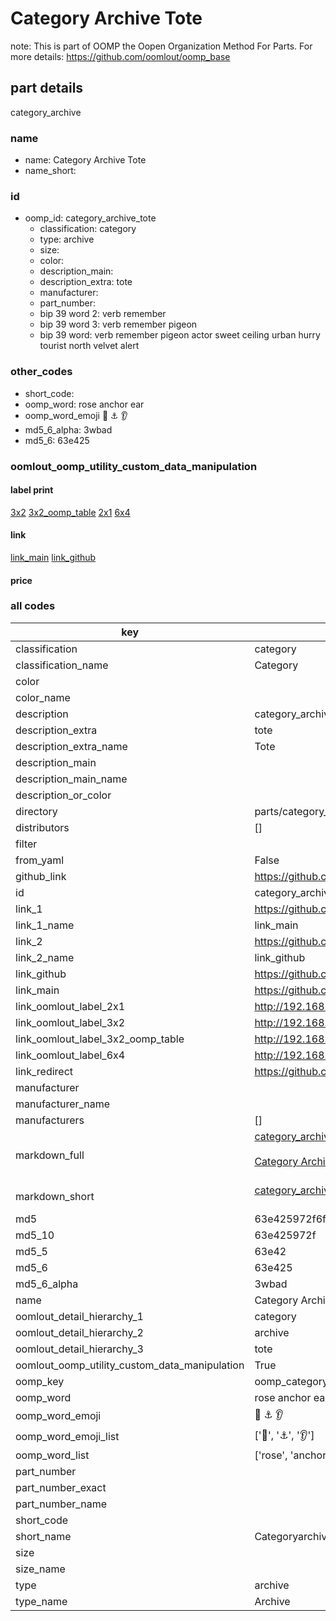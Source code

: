 # Category Archive Tote  

note: This is part of OOMP the Oopen Organization Method For Parts. For more details: https://github.com/oomlout/oomp_base

##  part details
  



category_archive



### name
* name: Category Archive Tote
* name_short: 
### id
* oomp_id: category_archive_tote
  * classification: category
  * type: archive
  * size: 
  * color: 
  * description_main: 
  * description_extra: tote
  * manufacturer: 
  * part_number: 
  * bip 39 word 2: verb remember
  * bip 39 word 3: verb remember pigeon
  * bip 39 word: verb remember pigeon actor sweet ceiling urban hurry tourist north velvet alert

### other_codes
* short_code: 
* oomp_word: rose anchor ear
* oomp_word_emoji :rose: :anchor: :ear:
* md5_6_alpha: 3wbad
* md5_6: 63e425






### oomlout_oomp_utility_custom_data_manipulation
#### label print
[3x2](http://192.168.1.245:1112/?label=oomp%203wbad)
[3x2_oomp_table](http://192.168.1.108:1112/?label=oomp%203wbad)
[2x1](http://192.168.1.242:1112/?label=oomp%203wbad)
[6x4](http://192.168.1.55:1112/?label=oomp%203wbad)    

#### link

[link_main](https://github.com/oomlout/oomlout_oomp_version_1_messy/tree/main/parts/category_archive_tote) [link_github](https://github.com/oomlout/oomlout_oomp_version_1_messy/tree/main/parts/category_archive_tote)                             

#### price







### all codes 
| key | value |  
| --- | --- |  
| classification | category |  
| classification_name | Category |  
| color |  |  
| color_name |  |  
| description | category_archive |  
| description_extra | tote |  
| description_extra_name | Tote |  
| description_main |  |  
| description_main_name |  |  
| description_or_color |   |  
| directory | parts/category_archive_tote |  
| distributors | [] |  
| filter |  |  
| from_yaml | False |  
| github_link | https://github.com/oomlout/oomlout_oomp_part_src/tree/main/parts/category_archive_tote |  
| id | category_archive_tote |  
| link_1 | https://github.com/oomlout/oomlout_oomp_version_1_messy/tree/main/parts/category_archive_tote |  
| link_1_name | link_main |  
| link_2 | https://github.com/oomlout/oomlout_oomp_version_1_messy/tree/main/parts/category_archive_tote |  
| link_2_name | link_github |  
| link_github | https://github.com/oomlout/oomlout_oomp_version_1_messy/tree/main/parts/category_archive_tote |  
| link_main | https://github.com/oomlout/oomlout_oomp_version_1_messy/tree/main/parts/category_archive_tote |  
| link_oomlout_label_2x1 | http://192.168.1.242:1112/?label=oomp%203wbad |  
| link_oomlout_label_3x2 | http://192.168.1.245:1112/?label=oomp%203wbad |  
| link_oomlout_label_3x2_oomp_table | http://192.168.1.108:1112/?label=oomp%203wbad |  
| link_oomlout_label_6x4 | http://192.168.1.55:1112/?label=oomp%203wbad |  
| link_redirect | https://github.com/oomlout/oomlout_oomp_version_1_messy/tree/main/parts/category_archive_tote |  
| manufacturer |  |  
| manufacturer_name |  |  
| manufacturers | [] |  
| markdown_full | [category_archive_tote](none)<br>[](none)<br>[Category Archive Tote](none)<br><br> |  
| markdown_short | [category_archive_tote](none)<br><br> |  
| md5 | 63e425972f6fbde893edd02b496d6f94 |  
| md5_10 | 63e425972f |  
| md5_5 | 63e42 |  
| md5_6 | 63e425 |  
| md5_6_alpha | 3wbad |  
| name | Category Archive Tote |  
| oomlout_detail_hierarchy_1 | category |  
| oomlout_detail_hierarchy_2 | archive |  
| oomlout_detail_hierarchy_3 | tote |  
| oomlout_oomp_utility_custom_data_manipulation | True |  
| oomp_key | oomp_category_archive_tote |  
| oomp_word | rose anchor ear |  
| oomp_word_emoji | :rose: :anchor: :ear: |  
| oomp_word_emoji_list | [':rose:', ':anchor:', ':ear:'] |  
| oomp_word_list | ['rose', 'anchor', 'ear'] |  
| part_number |  |  
| part_number_exact |  |  
| part_number_name |  |  
| short_code |  |  
| short_name | Categoryarchive |  
| size |  |  
| size_name |  |  
| type | archive |  
| type_name | Archive |  
